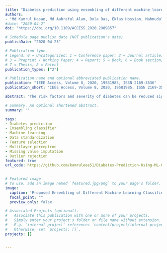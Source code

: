 ```yaml
---
title: "Diabetes prediction using ensembling of different machine learning classifiers"
authors:
- "Md Kamrul Hasan, Md Aahraful Alam, Dola Das, Eklas Hossian, Mahmudul Hasan"
#date: "2020-04-2"
doi: "https://doi.org/10.1109/ACCESS.2020.2989857"

# Schedule page publish date (NOT publication's date).
publishDate: "2020-04-23"

# Publication type.
# Legend: 0 = Uncategorized; 1 = Conference paper; 2 = Journal article;
# 3 = Preprint / Working Paper; 4 = Report; 5 = Book; 6 = Book section;
# 7 = Thesis; 8 = Patent
publication_types: ["2"]

# Publication name and optional abbreviated publication name.
publication: "IEEE Access, Volume 8, 2020, 19581985, ISSN 2169-3536"
publication_short: "IEEE Access, Volume 8, 2020, 19581985, ISSN 2169-3536"

abstract: "The risk factors and severity of diabetes can be reduced significantly if a precise early prediction is possible. The robust and accurate prediction of diabetes is highly challenging due to the limited number of labeled data and also the presence of outliers (or missing values) in the diabetes datasets. This paper proposes a robust framework for diabetes prediction where the outlier rejection, filling the missing values, data standardization, feature selection, K-fold cross-validation, and different machine learning (ML) classifiers (k-nearest Neighbour, Decision Trees, Random Forest, AdaBoost, Naive Bayes, and XGBoost) and multilayer perceptron (MLP) were employed. The weighted ensembling of different ML models is also proposed to improve diabetes prediction, where the weights are estimated from the corresponding area under the ROC curve (AUC) of the ML model. AUC is chosen as the performance metric, which is then maximized during hyperparameter tuning using the grid search technique. All the experiments were conducted under the same conditions using the Pima Indian Diabetes Dataset. From all the extensive experiments, our proposed ensembling classifier is the best-performing classifier with the sensitivity, specificity, false omission rate, diagnostic odds ratio, and AUC of 0.789, 0.934, 0.092, 66.234, and 0.950, respectively, which outperforms the state-of-the-art results by 2.00 % in AUC. Our proposed framework for diabetes prediction outperforms the other methods discussed in the article. It can also provide better results on the same dataset, leading to better performance in diabetes prediction. Our source code for diabetes prediction is made publicly available."

# Summary. An optional shortened abstract.
summary: ''

tags:
- Diabetes prediction
- Ensembling classifier
- Machine learning
- Data standardization
- Feature selection
- Multilayer perceptron
- Missing value imputation
- Outlier rejection
featured: true
url_code: https://github.com/kamruleee51/Diabetes-Prediction-Using-ML-Classifiers

 
# Featured image
# To use, add an image named `featured.jpg/png` to your page's folder.
image:
  caption: 'Proposed Ensembling of Different Machine Learning Classifiers'
  focal_point: ""
  preview_only: false

# Associated Projects (optional).
#   Associate this publication with one or more of your projects.
#   Simply enter your project's folder or file name without extension.
#   E.g. `internal-project` references `content/project/internal-project/index.md`.
#   Otherwise, set `projects: []`.
projects: []


---
```

